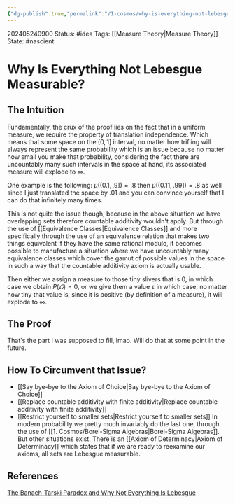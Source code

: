 ```yaml
---
{"dg-publish":true,"permalink":"/1-cosmos/why-is-everything-not-lebesgue-measurable/","created":"2024-08-31T23:47:14.155-04:00","updated":"2024-12-05T06:55:45.121-05:00"}
---
```


202405240900
Status: #idea
Tags: [[Measure Theory\|Measure Theory]]
State: #nascient
# Why Is Everything Not Lebesgue Measurable?

## The Intuition
Fundamentally, the crux of the proof lies on the fact that in a uniform measure, we require the property of translation independence. Which means that some space on the $(0,1]$ interval, no matter how trifling will always represent the same probability which is an issue because no matter how small you make that probability, considering the fact there are uncountably many such intervals in the space at hand, its associated measure will explode to $\infty$.

One example is the following:
$\mu((0.1,.9])=.8$ 
then
$\mu((0.11,.99])=.8$
as well since I just translated the space by $.01$
and you can convince yourself that I can do that infinitely many times.

This is not quite the issue though, because in the above situation we have overlapping sets therefore countable additivity wouldn't apply. But through the use of [[Equivalence Classes\|Equivalence Classes]] and more specifically through the use of an equivalence relation that makes two things equivalent if they have the same rational modulo, it becomes possible to manufacture a situation where we have uncountably many equivalence classes which cover the gamut of possible values in the space in such a way that the countable additivity axiom is actually usable.

Then either we assign a measure to those tiny slivers that is $0$, in which case we obtain $P(\varOmega)=0$, or we give them a value $\varepsilon$ in which case, no matter how tiny that value is, since it is positive (by definition of a measure), it will explode to $\infty$.

## The Proof
That's the part I was supposed to fill, lmao. Will do that at some point in the future.
## How To Circumvent that Issue?
- [[Say bye-bye to the Axiom of Choice\|Say bye-bye to the Axiom of Choice]]
- [[Replace countable additivity with finite additivity\|Replace countable additivity with finite additivity]]
- [[Restrict yourself to smaller sets\|Restrict yourself to smaller sets]]
In modern probability we pretty much invariably do the last one, through the use of [[1. Cosmos/Borel-Sigma Algebras\|Borel-Sigma Algebras]]. But other situations exist. There is an [[Axiom of Determinacy\|Axiom of Determinacy]] which states that if we are ready to reexamine our axioms, all sets are Lebesgue measurable.
## References
[The Banach-Tarski Paradox and Why Not Everything Is Lebesgue](https://www.youtube.com/watch?v=172m7qVy_FQ&list=PLrb6X_RiBI94b6dzCx-QwM-r0aZpJyPxS)